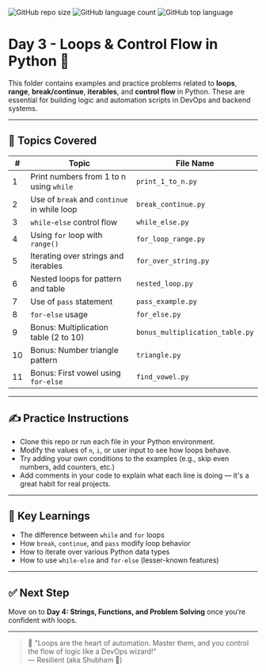 ![GitHub repo size](https://img.shields.io/github/repo-size/rocco96/python-devops-scaler)
![GitHub language count](https://img.shields.io/github/languages/count/rocco96/python-devops-scaler)
![GitHub top language](https://img.shields.io/github/languages/top/rocco96/python-devops-scaler)


# Day 3 - Loops & Control Flow in Python 🚀

This folder contains examples and practice problems related to **loops**, **range**, **break/continue**, **iterables**, and **control flow** in Python. These are essential for building logic and automation scripts in DevOps and backend systems.

---

## 🔁 Topics Covered

| # | Topic | File Name |
|---|-------|-----------|
| 1 | Print numbers from 1 to n using `while` | `print_1_to_n.py` |
| 2 | Use of `break` and `continue` in while loop | `break_continue.py` |
| 3 | `while-else` control flow | `while_else.py` |
| 4 | Using `for` loop with `range()` | `for_loop_range.py` |
| 5 | Iterating over strings and iterables | `for_over_string.py` |
| 6 | Nested loops for pattern and table | `nested_loop.py` |
| 7 | Use of `pass` statement | `pass_example.py` |
| 8 | `for-else` usage | `for_else.py` |
| 9 | Bonus: Multiplication table (2 to 10) | `bonus_multiplication_table.py` |
| 10 | Bonus: Number triangle pattern | `triangle.py` |
| 11 | Bonus: First vowel using `for-else` | `find_vowel.py` |

---

## ✍️ Practice Instructions

- Clone this repo or run each file in your Python environment.
- Modify the values of `n`, `i`, or user input to see how loops behave.
- Try adding your own conditions to the examples (e.g., skip even numbers, add counters, etc.)
- Add comments in your code to explain what each line is doing — it's a great habit for real projects.

---

## 🧠 Key Learnings

- The difference between `while` and `for` loops
- How `break`, `continue`, and `pass` modify loop behavior
- How to iterate over various Python data types
- How to use `while-else` and `for-else` (lesser-known features)

---

## ✅ Next Step

Move on to **Day 4: Strings, Functions, and Problem Solving** once you’re confident with loops.

---

> 🧠 "Loops are the heart of automation. Master them, and you control the flow of logic like a DevOps wizard!"  
> — Resilient (aka Shubham 💪)

